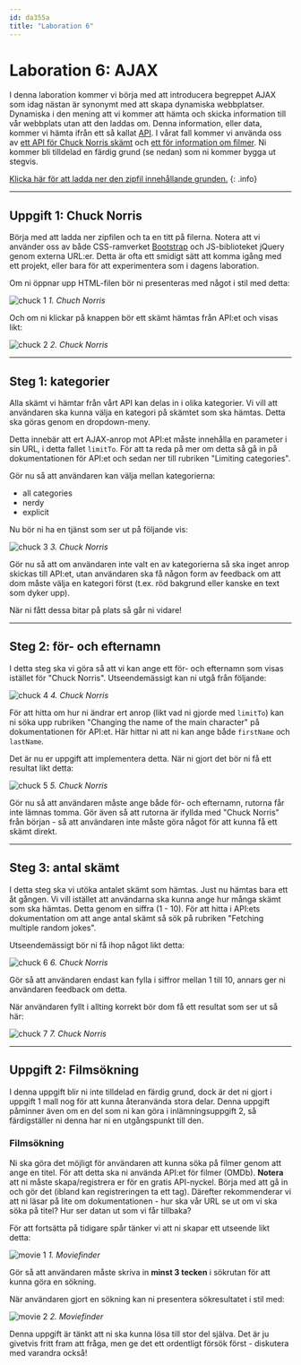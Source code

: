 ```yaml
---
id: da355a
title: "Laboration 6"
---
```


# Laboration 6: AJAX

I denna laboration kommer vi börja med att introducera begreppet AJAX som idag nästan är synonymt med att skapa dynamiska webbplatser. Dynamiska i den mening att vi kommer att hämta och skicka information till vår webbplats utan att den laddas om. Denna information, eller data, kommer vi hämta ifrån ett så kallat [API](https://en.wikipedia.org/wiki/Web_API). I vårat fall kommer vi använda oss av [ett API för Chuck Norris skämt](http://www.icndb.com/api/) och [ett för information om filmer](https://www.omdbapi.com/). Ni kommer bli tilldelad en färdig grund (se nedan) som ni kommer bygga ut stegvis.

[Klicka här för att ladda ner den zipfil innehållande grunden.](../assets/chuck_norris.zip)
{: .info}

---

## Uppgift 1: Chuck Norris

Börja med att ladda ner zipfilen och ta en titt på filerna. Notera att vi använder oss av både CSS-ramverket [Bootstrap](https://getbootstrap.com/) och JS-biblioteket jQuery genom externa URL:er. Detta är ofta ett smidigt sätt att komma igång med ett projekt, eller bara för att experimentera som i dagens laboration.

Om ni öppnar upp HTML-filen bör ni presenteras med något i stil med detta:

![chuck 1](../images/cn1.jpg) _1. Chuch Norris_

Och om ni klickar på knappen bör ett skämt hämtas från API:et och visas likt:

![chuck 2](../images/cn2.jpg) _2. Chuck Norris_

---

## Steg 1: kategorier

Alla skämt vi hämtar från vårt API kan delas in i olika kategorier. Vi vill att användaren ska kunna välja en kategori på skämtet som ska hämtas. Detta ska göras genom en dropdown-meny.

Detta innebär att ert AJAX-anrop mot API:et måste innehålla en parameter i sin URL, i detta fallet `limitTo`. För att ta reda på mer om detta så gå in på dokumentationen för API:et och sedan ner till rubriken "Limiting categories".

Gör nu så att användaren kan välja mellan kategorierna:

* all categories
* nerdy
* explicit

Nu bör ni ha en tjänst som ser ut på följande vis:

![chuck 3](../images/cn3.jpg) _3. Chuck Norris_

Gör nu så att om användaren inte valt en av kategorierna så ska inget anrop skickas till API:et, utan användaren ska få någon form av feedback om att dom måste välja en kategori först (t.ex. röd bakgrund eller kanske en text som dyker upp).

När ni fått dessa bitar på plats så går ni vidare!

---

## Steg 2: för- och efternamn

I detta steg ska vi göra så att vi kan ange ett för- och efternamn som visas istället för "Chuck Norris". Utseendemässigt kan ni utgå från följande:

![chuck 4](../images/cn4.jpg) _4. Chuck Norris_

För att hitta om hur ni ändrar ert anrop (likt vad ni gjorde med `limitTo`) kan ni söka upp rubriken "Changing the name of the main character" på dokumentationen för API:et. Här hittar ni att ni kan ange både `firstName` och `lastName`.

Det är nu er uppgift att implementera detta. När ni gjort det bör ni få ett resultat likt detta:

![chuck 5](../images/cn5.jpg) _5. Chuck Norris_

Gör nu så att användaren måste ange både för- och efternamn, rutorna får inte lämnas tomma. Gör även så att rutorna är ifyllda med "Chuck Norris" från början - så att användaren inte måste göra något för att kunna få ett skämt direkt.

---

## Steg 3: antal skämt

I detta steg ska vi utöka antalet skämt som hämtas. Just nu hämtas bara ett åt gången. Vi vill istället att användarna ska kunna ange hur många skämt som ska hämtas. Detta genom en siffra (1 - 10). För att hitta i API:ets dokumentation om att ange antal skämt så sök på rubriken "Fetching multiple random jokes".

Utseendemässigt bör ni få ihop något likt detta:

![chuck 6](../images/cn6.jpg) _6. Chuck Norris_

Gör så att användaren endast kan fylla i siffror mellan 1 till 10, annars ger ni användaren feedback om detta.

När användaren fyllt i allting korrekt bör dom få ett resultat som ser ut så här:

![chuck 7](../images/cn7.jpg) _7. Chuck Norris_

---

## Uppgift 2: Filmsökning

I denna uppgift blir ni inte tilldelad en färdig grund, dock är det ni gjort i uppgift 1 mall nog för att kunna återanvända stora delar. Denna uppgift påminner även om en del som ni kan göra i inlämningsuppgift 2, så färdigställer ni denna har ni en utgångspunkt till den.

### Filmsökning

Ni ska göra det möjligt för användaren att kunna söka på filmer genom att ange en titel. För att detta ska ni använda API:et för filmer (OMDb). **Notera** att ni måste skapa/registrera er för en gratis API-nyckel. Börja med att gå in och gör det (ibland kan registreringen ta ett tag). Därefter rekommenderar vi att ni läsar på lite om dokumentationen - hur ska vår URL se ut om vi ska söka på titel? Hur ser datan ut som vi får tillbaka?

För att fortsätta på tidigare spår tänker vi att ni skapar ett utseende likt detta:

![movie 1](../images/mf1.jpg) _1. Moviefinder_

Gör så att användaren måste skriva in **minst 3 tecken** i sökrutan för att kunna göra en sökning.

När användaren gjort en sökning kan ni presentera sökresultatet i stil med:

![movie 2](../images/mf2.jpg) _2. Moviefinder_

Denna uppgift är tänkt att ni ska kunna lösa till stor del själva. Det är ju givetvis fritt fram att fråga, men ge det ett ordentligt försök först - diskutera med varandra också!
